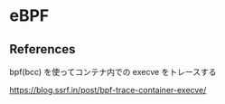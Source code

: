# eBPF

## References

bpf(bcc) を使ってコンテナ内での execve をトレースする

https://blog.ssrf.in/post/bpf-trace-container-execve/
